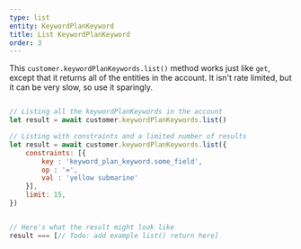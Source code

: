 ```yaml
---
type: list
entity: KeywordPlanKeyword
title: List KeywordPlanKeyword
order: 3
---
```


This `customer.keywordPlanKeywords.list()` method works just like `get`, except that it returns all of the entities in the account. It isn't rate limited, but it can be very slow, so use it sparingly.

```javascript

// Listing all the keywordPlanKeywords in the account
let result = await customer.keywordPlanKeywords.list()

// Listing with constraints and a limited number of results
let result = await customer.keywordPlanKeywords.list({
    constraints: [{
    	key : 'keyword_plan_keyword.some_field',
    	op : '=',
    	val : 'yellow submarine'
	}],
    limit: 15,
})


// Here's what the result might look like
result === [// Todo: add example list() return here]

```
